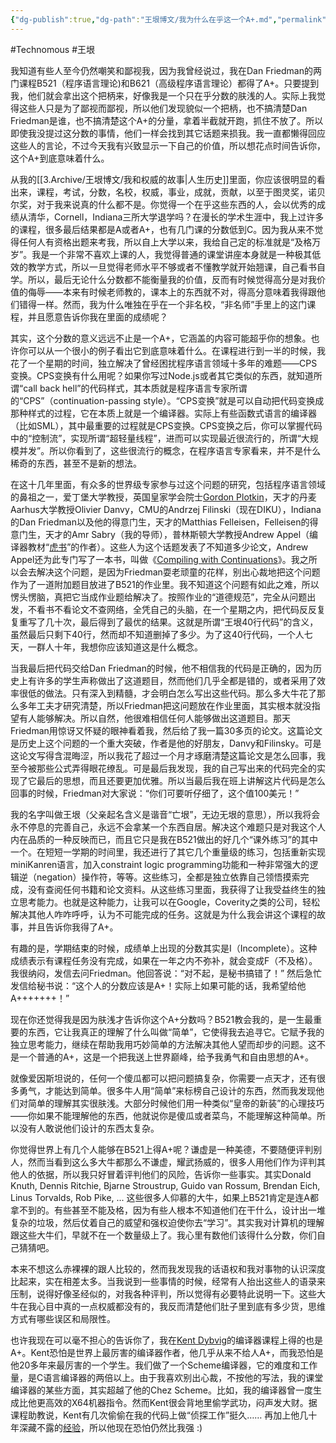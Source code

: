 ```yaml
---
{"dg-publish":true,"dg-path":"王垠博文/我为什么在乎这一个A+.md","permalink":"/王垠博文/我为什么在乎这一个A+/","created":"2023-12-13T09:54:31.615+08:00","updated":"2023-12-13T09:57:53.255+08:00"}
---
```


#Technomous #王垠 

我知道有些人至今仍然嘲笑和鄙视我，因为我曾经说过，我在Dan Friedman的两门课程B521（程序语言理论)和B621（高级程序语言理论）都得了A+。只要提到我，他们就会拿出这个把柄来，好像我是一个只在乎分数的肤浅的人。实际上我觉得这些人只是为了鄙视而鄙视，所以他们发现貌似一个把柄，也不搞清楚Dan Friedman是谁，也不搞清楚这个A+的分量，拿着半截就开跑，抓住不放了。所以即使我没提过这分数的事情，他们一样会找到其它话题来损我。我一直都懒得回应这些人的言论，不过今天我有兴致显示一下自己的价值，所以想花点时间告诉你，这个A+到底意味着什么。

从我的[[3.Archive/王垠博文/我和权威的故事\|人生历史]]里面，你应该很明显的看出来，课程，考试，分数，名校，权威，事业，成就，贡献，以至于图灵奖，诺贝尔奖，对于我来说真的什么都不是。你觉得一个在乎这些东西的人，会以优秀的成绩从清华，Cornell，Indiana三所大学退学吗？在漫长的学术生涯中，我上过许多的课程，很多最后结果都是A或者A+，也有几门课的分数低到C。因为我从来不觉得任何人有资格出题来考我，所以自上大学以来，我给自己定的标准就是“及格万岁”。我是一个非常不喜欢上课的人，我觉得普通的课堂讲座本身就是一种极其低效的教学方式，所以一旦觉得老师水平不够或者不懂教学就开始翘课，自己看书自学。所以，最后无论什么分数都不能衡量我的价值，反而有时候觉得高分是对我价值的侮辱——本来有时候老师教的，课本上的东西就不对，得高分意味着我得跟他们错得一样。然而，我为什么唯独在乎在一个非名校，“非名师”手里上的这门课程，并且愿意告诉你我在里面的成绩呢？

其实，这个分数的意义远远不止是一个A+，它涵盖的内容可能超乎你的想象。也许你可以从一个很小的例子看出它到底意味着什么。在课程进行到一半的时候，我花了一个星期的时间，独立解决了曾经困扰程序语言领域十多年的难题——CPS变换。CPS变换有什么用呢？如果你写过Node.js或者其它类似的东西，就知道所谓“call back hell”的代码样式，其本质就是程序语言专家所谓的“CPS”（continuation-passing style）。“CPS变换”就是可以自动把代码变换成那种样式的过程，它在本质上就是一个编译器。实际上有些函数式语言的编译器（比如SML），其中最重要的过程就是CPS变换。CPS变换之后，你可以掌握代码中的“控制流”，实现所谓“超轻量线程”，进而可以实现最近很流行的，所谓“大规模并发”。所以你看到了，这些很流行的概念，在程序语言专家看来，并不是什么稀奇的东西，甚至不是新的想法。

在这十几年里面，有众多的世界级专家参与过这个问题的研究，包括程序语言领域的鼻祖之一，爱丁堡大学教授，英国皇家学会院士[Gordon Plotkin](https://en.wikipedia.org/wiki/Gordon_Plotkin)，天才的丹麦Aarhus大学教授Olivier Danvy，CMU的Andrzej Filinski（现在DIKU），Indiana的Dan Friedman以及他的得意门生，天才的Matthias Felleisen，Felleisen的得意门生，天才的Amr Sabry（我的导师），普林斯顿大学教授Andrew Appel（编译器教材“[虎书](https://web.archive.org/web/20150620063905/http://www.amazon.com/Modern-Compiler-Implementation-Andrew-Appel/dp/0521607655)”的作者）。这些人为这个话题发表了不知道多少论文，Andrew Appel还为此专门写了一本书，叫做《[Compiling with Continuations](https://web.archive.org/web/20150421121247/http://www.amazon.com/Compiling-Continuations-Andrew-W-Appel/dp/052103311X)》。我之所以会去解决这个问题，是因为Friedman耍老顽童的花样，别出心裁地把这个问题作为了一道附加题目放进了B521的作业里。我不知道这个问题有如此之难，所以愣头愣脑，真把它当成作业题给解决了。按照作业的“道德规范”，完全从问题出发，不看书不看论文不查网络，全凭自己的头脑，在一个星期之内，把代码反反复复重写了几十次，最后得到了最优的结果。这就是所谓“王垠40行代码”的含义，虽然最后只剩下40行，然而却不知道删掉了多少。为了这40行代码，一个人七天，一群人十年，我想你应该知道这是什么概念。

当我最后把代码交给Dan Friedman的时候，他不相信我的代码是正确的，因为历史上有许多的学生声称做出了这道题目，然而他们几乎全都是错的，或者采用了效率很低的做法。只有深入到精髓，才会明白怎么写出这些代码。那么多大牛花了那么多年工夫才研究清楚，所以Friedman把这问题放在作业里面，其实根本就没指望有人能够解决。所以自然，他很难相信任何人能够做出这道题目。那天Friedman用惊讶又怀疑的眼神看着我，然后给了我一篇30多页的论文。这篇论文是历史上这个问题的一个重大突破，作者是他的好朋友，Danvy和Filinsky。可是这论文写得含混晦涩，所以我花了超过一个月才琢磨清楚这篇论文是怎么回事，我至今被那些公式弄得眼花缭乱。可是最后我发现，我的自己写出来的代码完全的实现了它最后的思想，而且还要更加优雅。所以当最后我在班上讲解这片代码是怎么回事的时候，Friedman对大家说：“你们可要听仔细了，这个值100美元！”

我的名字叫做王垠（父亲起名含义是谐音“亡垠”，无边无垠的意思），所以我将会永不停息的完善自己，永远不会拿某一个东西自居。解决这个难题只是对我这个人内在品质的一种反映而已，而且它只是我在B521做出的好几个“课外练习”的其中一个。在短短一学期的时间里，我还进行了其它几个重量级的练习，包括重新实现miniKanren语言，加入constraint logic programming功能和一种非常强大的逻辑逆（negation）操作符，等等。这些练习，全都是独立依靠自己领悟摸索完成，没有查阅任何书籍和论文资料。从这些练习里面，我获得了让我受益终生的独立思考能力。也就是这种能力，让我可以在Google，Coverity之类的公司，轻松解决其他人咋咋呼呼，认为不可能完成的任务。这就是为什么我会讲这个课程的故事，并且告诉你我得了A+。

有趣的是，学期结束的时候，成绩单上出现的分数其实是I（Incomplete）。这种成绩表示有课程任务没有完成，如果在一年之内不弥补，就会变成F（不及格）。我很纳闷，发信去问Friedman。他回答说：“对不起，是秘书搞错了！” 然后急忙发信给秘书说：“这个人的分数应该是A+！实际上如果可能的话，我希望给他A+++++++！”

现在你还觉得我是因为肤浅才告诉你这个A+分数吗？B521教会我的，是一生最重要的东西，它让我真正的理解了什么叫做“简单”，它使得我去追寻它。它赋予我的独立思考能力，继续在帮助我用巧妙简单的方法解决其他人望而却步的问题。这不是一个普通的A+，这是一个把我送上世界巅峰，给予我勇气和自由思想的A+。

就像爱因斯坦说的，任何一个傻瓜都可以把问题搞复杂，你需要一点天才，还有很多勇气，才能达到简单。很多牛人用“简单”来标榜自己设计的东西，然而我发现他们对简单的理解其实很肤浅。大部分时候他们用一种类似“皇帝的新装”的心理技巧——你如果不能理解他的东西，他就说你是傻瓜或者菜鸟，不能理解这种简单。所以没有人敢说他们设计的东西太复杂。

你觉得世界上有几个人能够在B521上得A+呢？谦虚是一种美德，不要随便评判别人，然而当看到这么多大牛都那么不谦虚，耀武扬威的，很多人用他们作为评判其他人的依据，所以我只好冒着评判他们的风险，告诉你一些事实。其实Donald Knuth, Dennis Ritchie, Bjarne Stroustrup, Guido van Rossum, Brendan Eich, Linus Torvalds, Rob Pike, ... 这些很多人仰慕的大牛，如果上B521肯定是连A都拿不到的。有些甚至不能及格，因为有些人根本不知道他们在干什么，设计出一堆复杂的垃圾，然后仗着自己的威望和强权迫使你去“学习”。其实我对计算机的理解跟这些大牛们，早就不在一个数量级上了。我心里有数他们该得什么分数，你们自己猜猜吧。

本来不想这么赤裸裸的跟人比较的，然而我发现我的话语权和我对事物的认识深度比起来，实在相差太多。当我说到一些事情的时候，经常有人抬出这些人的语录来压制，说得好像圣经似的，对我各种评判，所以觉得有必要特此说明一下。这些大牛在我心目中真的一点权威都没有的，我反而清楚他们肚子里到底有多少货，思维方式有哪些误区和局限性。

也许我现在可以毫不担心的告诉你了，我在[Kent Dybvig](https://en.wikipedia.org/wiki/R._Kent_Dybvig)的编译器课程上得的也是A+。Kent恐怕是世界上最厉害的编译器作者，他几乎从来不给人A+，而我恐怕是他20多年来最厉害的一个学生。我们做了一个Scheme编译器，它的难度和工作量，是C语言编译器的两倍以上。由于我喜欢别出心裁，不按他的写法，我的课堂编译器的某些方面，其实超越了他的Chez Scheme。比如，我的编译器曾一度生成比他更高效的X64机器指令。然而Kent很会背地里偷学武功，闷声发大财。据课程助教说，Kent有几次偷偷在我的代码上做“侦探工作”挺久…… 再加上他几十年深藏不露的[经验](http://www.cs.indiana.edu/~dyb/pubs/hocs.pdf)，所以他现在恐怕仍然比我强 :)

